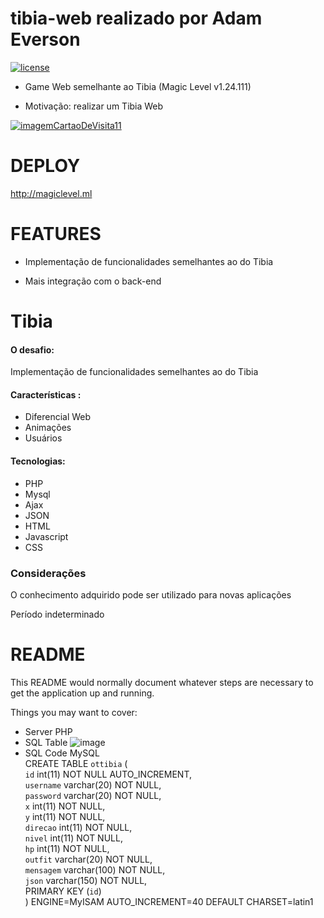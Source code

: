 # tibia-web realizado por Adam Everson

[![license](https://img.shields.io/github/license/daviduser/GraphQL-Cpp.svg)](https://github.com/adameverson/tibia-web)

* Game Web semelhante ao Tibia (Magic Level v1.24.111)

* Motivação: realizar um Tibia Web

[![imagemCartaoDeVisita11](https://user-images.githubusercontent.com/24993219/159385280-4a76962c-fbf6-4ca8-b8f4-9296d887b78f.png)](http://magiclevel.ml)

# DEPLOY

http://magiclevel.ml

# FEATURES

* Implementação de funcionalidades semelhantes ao do Tibia

* Mais integração com o back-end

# Tibia
#### O desafio:
Implementação de funcionalidades semelhantes ao do Tibia
#### Características :
  - Diferencial Web
  - Animações
  - Usuários
 
#### Tecnologias:
  - PHP
  - Mysql
  - Ajax
  - JSON
  - HTML
  - Javascript
  - CSS

### Considerações
O conhecimento adquirido pode ser utilizado para novas aplicações

Período indeterminado

# README

This README would normally document whatever steps are necessary to get the
application up and running.

Things you may want to cover:

* Server PHP
* SQL Table
![image](https://user-images.githubusercontent.com/24993219/143771755-9e51eb51-de2b-46fb-b191-e2c11678329c.png)
* SQL Code MySQL\
CREATE TABLE `ottibia` (\
 `id` int(11) NOT NULL AUTO_INCREMENT,\
 `username` varchar(20) NOT NULL,\
 `password` varchar(20) NOT NULL,\
 `x` int(11) NOT NULL,\
 `y` int(11) NOT NULL,\
 `direcao` int(11) NOT NULL,\
 `nivel` int(11) NOT NULL,\
 `hp` int(11) NOT NULL,\
 `outfit` varchar(20) NOT NULL,\
 `mensagem` varchar(100) NOT NULL,\
 `json` varchar(150) NOT NULL,\
 PRIMARY KEY (`id`)\
) ENGINE=MyISAM AUTO_INCREMENT=40 DEFAULT CHARSET=latin1
